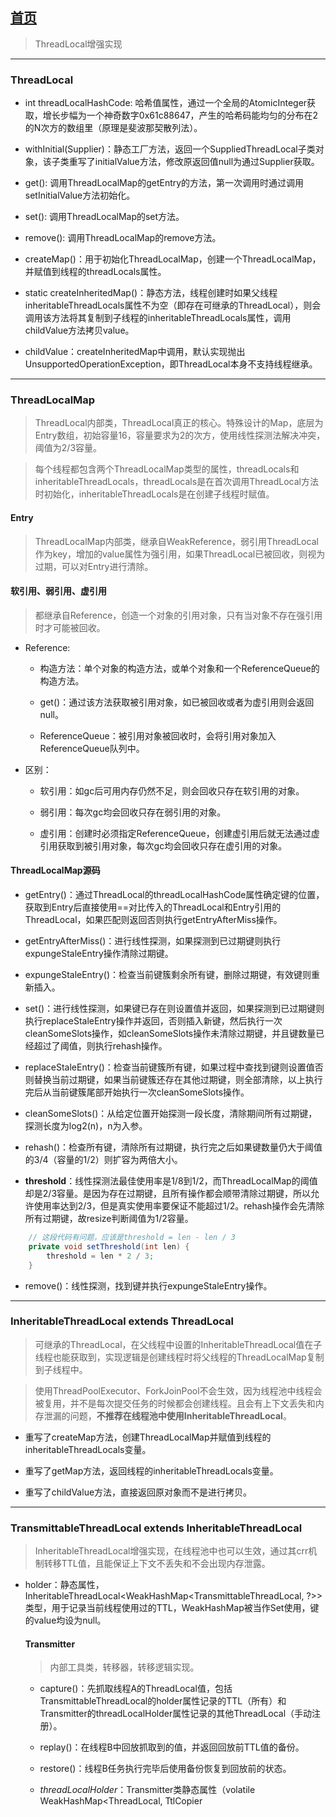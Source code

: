 ## [首页](https://kingkh1995.github.io/blog/)
> ThreadLocal增强实现

***

### ThreadLocal

- int threadLocalHashCode: 哈希值属性，通过一个全局的AtomicInteger获取，增长步幅为一个神奇数字0x61c88647，产生的哈希码能均匀的分布在2的N次方的数组里（原理是斐波那契散列法）。

- withInitial(Supplier)：静态工厂方法，返回一个SuppliedThreadLocal子类对象，该子类重写了initialValue方法，修改原返回值null为通过Supplier获取。

- get(): 调用ThreadLocalMap的getEntry的方法，第一次调用时通过调用setInitialValue方法初始化。

- set(): 调用ThreadLocalMap的set方法。

- remove(): 调用ThreadLocalMap的remove方法。

- createMap()：用于初始化ThreadLocalMap，创建一个ThreadLocalMap，并赋值到线程的threadLocals属性。

- static createInheritedMap()：静态方法，线程创建时如果父线程inheritableThreadLocals属性不为空（即存在可继承的ThreadLocal），则会调用该方法将其复制到子线程的inheritableThreadLocals属性，调用childValue方法拷贝value。

- childValue：createInheritedMap中调用，默认实现抛出UnsupportedOperationException，即ThreadLocal本身不支持线程继承。

***

### ThreadLocalMap

> ThreadLocal内部类，ThreadLocal真正的核心。特殊设计的Map，底层为Entry数组，初始容量16，容量要求为2的次方，使用线性探测法解决冲突，阈值为2/3容量。

> 每个线程都包含两个ThreadLocalMap类型的属性，threadLocals和inheritableThreadLocals，threadLocals是在首次调用ThreadLocal方法时初始化，inheritableThreadLocals是在创建子线程时赋值。

#### Entry

> ThreadLocalMap内部类，继承自WeakReference，弱引用ThreadLocal作为key，增加的value属性为强引用，如果ThreadLocal已被回收，则视为过期，可以对Entry进行清除。

#### 软引用、弱引用、虚引用

> 都继承自Reference<T>，创造一个对象的引用对象，只有当对象不存在强引用时才可能被回收。

- Reference:

    - 构造方法：单个对象的构造方法，或单个对象和一个ReferenceQueue的构造方法。

    - get()：通过该方法获取被引用对象，如已被回收或者为虚引用则会返回null。

    - ReferenceQueue：被引用对象被回收时，会将引用对象加入ReferenceQueue队列中。

- 区别：
    - 软引用：如gc后可用内存仍然不足，则会回收只存在软引用的对象。

    - 弱引用：每次gc均会回收只存在弱引用的对象。

    - 虚引用：创建时必须指定ReferenceQueue，创建虚引用后就无法通过虚引用获取到被引用对象，每次gc均会回收只存在虚引用的对象。

#### ThreadLocalMap源码

- getEntry()：通过ThreadLocal的threadLocalHashCode属性确定键的位置，获取到Entry后直接使用==对比传入的ThreadLocal和Entry引用的ThreadLocal，如果匹配则返回否则执行getEntryAfterMiss操作。

- getEntryAfterMiss()：进行线性探测，如果探测到已过期键则执行expungeStaleEntry操作清除过期键。

- expungeStaleEntry()：检查当前键簇剩余所有键，删除过期键，有效键则重新插入。

- set()：进行线性探测，如果键已存在则设置值并返回，如果探测到已过期键则执行replaceStaleEntry操作并返回，否则插入新键，然后执行一次cleanSomeSlots操作，如cleanSomeSlots操作未清除过期键，并且键数量已经超过了阈值，则执行rehash操作。

- replaceStaleEntry()：检查当前键簇所有键，如果过程中查找到键则设置值否则替换当前过期键，如果当前键簇还存在其他过期键，则全部清除，以上执行完后从当前键簇尾部开始执行一次cleanSomeSlots操作。

- cleanSomeSlots()：从给定位置开始探测一段长度，清除期间所有过期键，探测长度为log2(n)，n为入参。

- rehash()：检查所有键，清除所有过期键，执行完之后如果键数量仍大于阈值的3/4（容量的1/2）则扩容为两倍大小。

- **threshold**：线性探测法最佳使用率是1/8到1/2，而ThreadLocalMap的阈值却是2/3容量。是因为存在过期键，且所有操作都会顺带清除过期键，所以允许使用率达到2/3，但是真实使用率要保证不能超过1/2。rehash操作会先清除所有过期键，故resize判断阈值为1/2容量。

```java
    // 这段代码有问题，应该是threshold = len - len / 3
    private void setThreshold(int len) {
        threshold = len * 2 / 3;
    }
```

- remove()：线性探测，找到键并执行expungeStaleEntry操作。

***

### InheritableThreadLocal extends ThreadLocal

> 可继承的ThreadLocal，在父线程中设置的InheritableThreadLocal值在子线程也能获取到，实现逻辑是创建线程时将父线程的ThreadLocalMap复制到子线程中。

> 使用ThreadPoolExecutor、ForkJoinPool不会生效，因为线程池中线程会被复用，并不是每次提交任务的时候都会创建线程。且会有上下文丢失和内存泄漏的问题，**不推荐在线程池中使用InheritableThreadLocal**。

- 重写了createMap方法，创建ThreadLocalMap并赋值到线程的inheritableThreadLocals变量。

- 重写了getMap方法，返回线程的inheritableThreadLocals变量。

- 重写了childValue方法，直接返回原对象而不是进行拷贝。

***

### TransmittableThreadLocal extends InheritableThreadLocal
> InheritableThreadLocal增强实现，在线程池中也可以生效，通过其crr机制转移TTL值，且能保证上下文不丢失和不会出现内存泄露。

- holder：静态属性，InheritableThreadLocal<WeakHashMap<TransmittableThreadLocal<Object>, ?>>类型，用于记录当前线程使用过的TTL，WeakHashMap被当作Set使用，键的value均设为null。

#### Transmitter
> 内部工具类，转移器，转移逻辑实现。

- capture()：先抓取线程A的ThreadLocal值，包括TransmittableThreadLocal的holder属性记录的TTL（所有）和Transmitter的threadLocalHolder属性记录的其他ThreadLocal（手动注册）。

- replay()：在线程B中回放抓取到的值，并返回回放前TTL值的备份。

- restore()：线程B任务执行完毕后使用备份恢复到回放前的状态。

- *threadLocalHolder*：Transmitter类静态属性（volatile WeakHashMap<ThreadLocal<Object>, TtlCopier<Object>>），用于转移其他ThreadLocal值，需要手动调用registerThreadLocal方法注册。

- registerThreadLocal()：手动注册ThreadLocal到threadLocalHolder属性，不能用于注册TTL，**主要是作为兼容方案，不太建议使用**。

#### TtlRunnable、TtlCallable
> 装饰器模式，包装Runnable和Callable。创建实例时使用capture，执行run方法前replay，执行后restore。

#### TtlExecutors
> 工具类，提供静态工厂方法将线程池包装成对应的TTL线程池。

#### ExecutorTtlWrapper、ExecutorServiceTtlWrapper、ScheduledExecutorServiceTtlWrapper
> 线程池包装类，重写了线程池的方法，将传入的Runnable和Callable包装成TtlRunnable和TtlCallable并交由原线程池执行。

***

### InternalThreadLocal
> 特殊设计的ThreadLocal类（非子类），在Dubbo的RpcContext和FutureContext中使用，**核心思路是空间换时间**。

> ThreadLocal的优势是能清除过期键，缺点是会一定程度的影响效率，且因为多实例ThreadLocal的使用场景很少见，所以清除过期键的设计必要性不高，同时线性探测法也不如随机访问快。

- index：使用index而非hashcode访问，通过AtomicInteger自增获取，步幅为1。

- get()：调用InternalThreadLocalMap的get静态方法获取到线程的InternalThreadLocalMap，再通过index属性随机访问，如果不存在则初始化。

- set()：值为null或UNSET（*new Object()*）时进行移除（**ThreadLocal不会移除值**），否则调用InternalThreadLocalMap的get静态方法获取到线程的InternalThreadLocalMap，然后设置到index位置的槽上，之后将该InternalThreadLocal记录到variablesToRemove。

- remove：调用InternalThreadLocalMap的getIfSet静态方法获取到线程的InternalThreadLocalMap，将槽设置为UNSET，之后将该InternalThreadLocal从variablesToRemove中移除。

- removeAll()：移除所有的ITL值，并移除线程的InternalThreadLocalMap，**建议在拦截器中手动调用**。

#### InternalThreadLocalMap
> 特殊设计的ThreadLocalMap，没有清除过期键操作，能通过InternalThreadLocal的index属性随机访问。

> 因为index是通过一个全局的AtomicInteger获取，**所以使用InternalThreadLocal时一定不要重复创建实例，而应该设置为static**，否则随着InternalThreadLocal数量的增加，index的自增，必然会造成空间的极大浪费，也最终会导致应用无法继续运行。

- Object[] indexedVariables：底层实现为Object数组，初始大小32。

- slowThreadLocalMap：静态属性，ThreadLocal<InternalThreadLocalMap>类型，线程非InternalThread类型情况下使用。

- **variablesToRemove**：使用Set记录当前线程使用的所有InternalThreadLocal（底层为IdentityHashMap并包装为SetFromMap），保存到线程的InternalThreadLocalMap中索引值为0的槽上。

- get()：静态方法，获取线程的InternalThreadLocalMap，根据不同情况调用fastGet和slowGet获取。

- fastGet()：线程为InternalThread情况下调用，返回InternalThread的threadLocalMap属性，不存在则初始化并赋值。

- slowGet()：线程为非InternalThread情况下调用，通过静态属性slowThreadLocalMap获取，不存在则初始化并通过slowThreadLocalMap设置。

- getIfSet()：静态方法，获取线程的InternalThreadLocalMap，如未初始化则返回null，获取方式与get方法相同。

- expandIndexedVariableTableAndSet()：set操作如果index超出了数组大小，则进行扩容，扩容为2的次方大小，并使用UNSET填充。

#### InternalThread extends Thread
> 继承自Thread，持有一个InternalThreadLocalMap类型的属性threadLocalMap。

#### InternalRunnable implements Runnable
> 装饰器模式，包装Runnable对象，执行完任务后调用InternalThreadLocal的removeAll方法，**不建议在线程池中使用（理由同不要在线程池中使用ThreadLocal的set/remove）**。

***